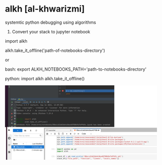 # alkh [al-khwarizmi]
systemtic python debugging using algorithms

1. Convert your stack to jupyter notebook

import alkh

alkh.take_it_offline('path-of-notebooks-directory')

or

bash:
export ALKH_NOTEBOOKS_PATH='path-to-notebooks-directory'

python:
import alkh
alkh.take_it_offline()

![stack to jupyter notebook](alkh.png)
